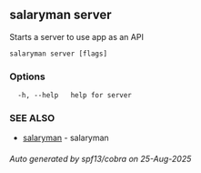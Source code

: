 ## salaryman server

Starts a server to use app as an API

```
salaryman server [flags]
```

### Options

```
  -h, --help   help for server
```

### SEE ALSO

* [salaryman](salaryman.md)	 - salaryman

###### Auto generated by spf13/cobra on 25-Aug-2025
